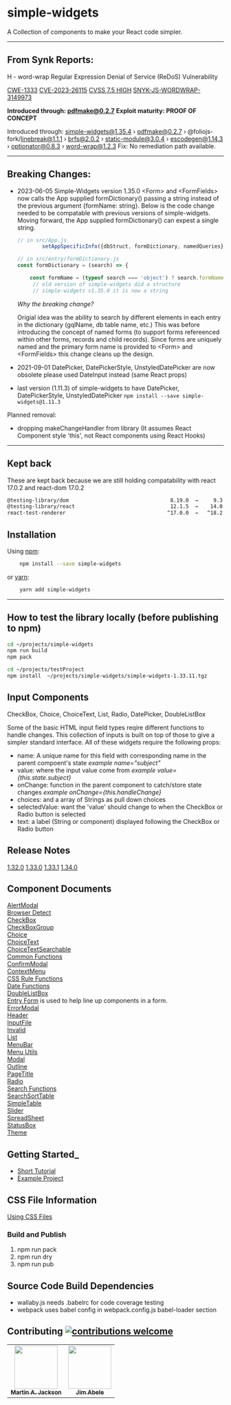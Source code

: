 # simple-widgets

A Collection of components to make your React code simpler.

---------------------

## From Synk Reports:

H - word-wrap Regular Expression Denial of Service (ReDoS) Vulnerability

[CWE-1333](https://cwe.mitre.org/data/definitions/1333.html)
[CVE-2023-26115](https://www.cve.org/CVERecord?id=CVE-2023-26115)
[CVSS 7.5 HIGH](https://www.first.org/cvss/calculator/3.1#CVSS:3.1/AV:N/AC:L/PR:N/UI:N/S:U/C:N/I:N/A:H/E:P)
[SNYK-JS-WORDWRAP-3149973](https://app.snyk.io/vuln/SNYK-JS-WORDWRAP-3149973)

**Introduced through: pdfmake@0.2.7**
**Exploit maturity: PROOF OF CONCEPT**

Introduced through: simple-widgets@1.35.4 › pdfmake@0.2.7 › @foliojs-fork/linebreak@1.1.1 › brfs@2.0.2 › static-module@3.0.4 › escodegen@1.14.3 › optionator@0.8.3 › word-wrap@1.2.3
Fix: No remediation path available.

---------------------

## Breaking Changes:

- 2023-06-05 Simple-Widgets version 1.35.0  \<Form> and \<FormFields> now calls the App supplied formDictionary() passing a string
    instead of the previous argument {formName: string}. Below is the code change needed to be compatable with previous versions of simple-widgets. Moving forward, the App supplied formDictionary() can expest a single string.

    ```js
    // in src/App.js
            setAppSpecificInfo({dbStruct, formDictionary, namedQueries})

    // in src/entry/formDictionary.js
    const formDictionary = (search) => {

        const formName = (typeof search === 'object') ? search.formName : formName
         // old version of simple-widgets did a structure
         // simple-widgets v1.35.0 it is now a string
    ```

    *Why the breaking change?*

    Origial idea was the ability to search by different elements in each entry in the dictionary (gqlName, db table name, etc.)  This was before introducing the concept of named forms (to support forms refereenced within other forms, records and child records).
    Since forms are uniquely named and the primary form name is provided to \<Form> and \<FormFields> this change cleans up the design.

- 2021-09-01   DatePicker, DatePickerStyle, UnstyledDatePicker are now obsolete  please used DateInput instead (same React props)
- last version (1.11.3) of simple-widgets to have DatePicker, DatePickerStyle, UnstyledDatePicker `npm install --save simple-widgets@1.11.3`

Planned removal:

- dropping makeChangeHandler from library (It assumes React Component style 'this', not React components using React Hooks)

---------------------

## Kept back

These are kept back because we are still holding compatability with react 17.0.2 and react-dom 17.0.2

```bash
@testing-library/dom                                 8.19.0  →     9.3.1
@testing-library/react                               12.1.5  →    14.0.0
react-test-renderer                                 ^17.0.0  →   ^18.2.0
```

## Installation

Using [npm](https://www.npmjs.com/):

```bash
    npm install --save simple-widgets
```

   or [yarn](https://yarnpkg.com/en/docs/migrating-from-npm):

```bash
    yarn add simple-widgets
```

---------------------

## How to test the library locally (before publishing to npm)

```bash
cd ~/projects/simple-widgets
npm run build
npm pack

cd ~/projects/testProject
npm install  ~/projects/simple-widgets/simple-widgets-1.33.11.tgz

```

## Input Components

CheckBox, Choice, ChoiceText, List, Radio, DatePicker, DoubleListBox

Some of the basic HTML input field types reqire different functions to handle changes.
This collection of inputs is built on top of those to give a simpler standard interface.
All of these widgets require the following props:

- name: A unique name for this field with corresponding name in the parent compoent's state _example name="subject"_
- value: where the input value come from  _example value={this.state.subject}_
- onChange: function in the parent component to catch/store state changes _example onChange={this.handleChange}_
- choices: and a array of Strings as pull down choices
- selectedValue: want the 'value' should change to when the CheckBox or Radio button is selected
- text: a label (String or component) displayed following the CheckBox or Radio button

## Release Notes

[1.32.0](docs/releases/release_1.32.0.md)
[1.33.0](docs/releases/release_1.33.0.md)
[1.33.1](docs/releases/release_1.33.1.md)
[1.34.0](docs/releases/release_1.34.0.md)

## Component Documents

[AlertModal](docs/AlertModal.md)<br />
[Browser Detect](docs/BrowserDetect.md)<br />
[CheckBox](docs/CheckBox-Example.md)<br />
[CheckBoxGroup](docs/CheckBoxGroup.md)<br />
[Choice](docs/Choice-Example.md)<br />
[ChoiceText](docs/ChoiceText.md)<br />
[ChoiceTextSearchable](docs/ChoiceTextSearchable.md)<br />
[Common Functions](docs/Common.md)<br />
[ConfirmModal](docs/ConfirmModal.md)<br />
[ContextMenu](docs/ContextMenu.md)<br />
[CSS Rule Functions](docs/CssRuleFunct.md)<br />
[Date Functions](docs/DateFunct.md)<br />
[DoubleListBox](docs/DoubleListBox.md)<br />
[Entry Form](docs/EntryForm.md) is used to help line up components in a form.<br />
[ErrorModal](docs/ErrorModal.md)<br />
[Header](docs/Header.md)<br />
[InputFile](docs/InputFile.md)<br />
[Invalid](docs/Invalid.md)<br />
[List](docs/List.md)<br />
[MenuBar](docs/MenuBar.md)<br />
[Menu Utils](docs/MenuUtils.md)<br />
[Modal](docs/Modal.md)<br />
[Outline](docs/Outline.md)<br />
[PageTitle](docs/PageTitle.md)<br />
[Radio](docs/Radio-Example.md)<br />
[Search Functions](docs/SearchFunct.md)<br />
[SearchSortTable](docs/SearchSortTable.md)<br />
[SimpleTable](docs/SimpleTable.md)<br />
[Slider](docs/Slider.md)<br />
[SpreadSheet](docs/SpreadSheet.md)<br />
[StatusBox](docs/StatusBox.md)<br />
[Theme](docs/Theme.md)<br />

## Getting Started_

- [Short Tutorial](GettingStarted.md)
- [Example Project](https://github.com/martinjackson/simple-widgets-sample)

## CSS File Information

[Using CSS Files](docs/UsingCSS.md)

### Build and Publish

1. npm run pack
2. npm run dry
3. npm run pub

## Source Code Build Dependencies

- wallaby.js needs .babelrc for code coverage testing
- webpack uses babel config in webpack.config.js babel-loader section

## Contributing [![contributions welcome](https://img.shields.io/badge/contributions-welcome-brightgreen.svg?style=flat)](https://github.com/martinjackson/simple-widgets/issues)

<table>
<tbody>
<tr>
<td align="center">
<a href="https://streamof.info"><img src="https://avatars0.githubusercontent.com/u/7481?s=460&v=4" width="100px;"/><br /><sub><b>Martin A. Jackson</b></sub></a>
</td>
<td align="center">
<a href="https://github.com/jimabele"><img src="https://avatars1.githubusercontent.com/u/73892263?s=460&amp;u=fb1dc1c6a877bbe87db054f5570c12a6c77d627f&amp;v=4" width="100px;"/><br /><sub><b>Jim Abele</b></sub></a>
</td>
</tbody>
</table>
